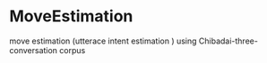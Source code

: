 # MoveEstimation
move estimation (utterace intent estimation ) using Chibadai-three-conversation corpus
